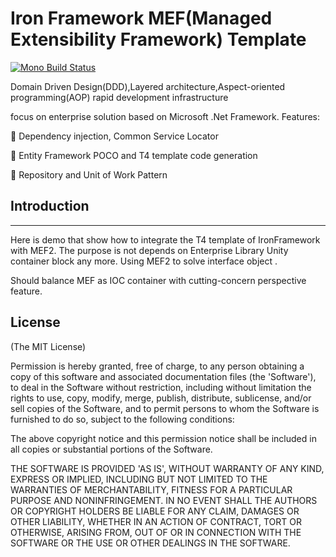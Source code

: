 Iron Framework MEF(Managed Extensibility Framework) Template
=============
[![Mono Build Status](https://travis-ci.org/megadotnet/IronFramework.Template.MEF.svg?branch=master)](https://travis-ci.org/megadotnet/IronFramework.Template.MEF)

Domain Driven Design(DDD),Layered architecture,Aspect-oriented programming(AOP) rapid development infrastructure

focus on enterprise solution based on Microsoft .Net Framework. Features:

 Dependency injection, Common Service Locator 

 Entity Framework POCO and T4 template code generation 

 Repository and Unit of Work Pattern 

## Introduction
--------------------------------------------------------
Here is demo that show how to integrate the T4 template of IronFramework with MEF2.
The purpose is not depends on Enterprise Library Unity container block any more. 
Using MEF2 to solve interface object .

Should balance MEF as IOC container with cutting-concern perspective feature.

## License
(The MIT License)

Permission is hereby granted, free of charge, to any person obtaining
a copy of this software and associated documentation files (the
'Software'), to deal in the Software without restriction, including
without limitation the rights to use, copy, modify, merge, publish,
distribute, sublicense, and/or sell copies of the Software, and to
permit persons to whom the Software is furnished to do so, subject to
the following conditions:

The above copyright notice and this permission notice shall be
included in all copies or substantial portions of the Software.

THE SOFTWARE IS PROVIDED 'AS IS', WITHOUT WARRANTY OF ANY KIND,
EXPRESS OR IMPLIED, INCLUDING BUT NOT LIMITED TO THE WARRANTIES OF
MERCHANTABILITY, FITNESS FOR A PARTICULAR PURPOSE AND NONINFRINGEMENT.
IN NO EVENT SHALL THE AUTHORS OR COPYRIGHT HOLDERS BE LIABLE FOR ANY
CLAIM, DAMAGES OR OTHER LIABILITY, WHETHER IN AN ACTION OF CONTRACT,
TORT OR OTHERWISE, ARISING FROM, OUT OF OR IN CONNECTION WITH THE
SOFTWARE OR THE USE OR OTHER DEALINGS IN THE SOFTWARE.